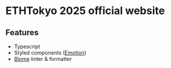 # ETHTokyo 2025 official website

## Features

- Typescript
- Styled components ([Emotion](https://github.com/emotion-js/emotion))
- [Biome](https://github.com/biomejs/biome) linter & formatter
